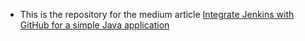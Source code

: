 - This is the repository for the medium article [Integrate Jenkins with GitHub for a simple Java application](https://chamali-vishmani.medium.com/integrate-jenkins-with-github-for-a-simple-java-application-c0859bc35183)
